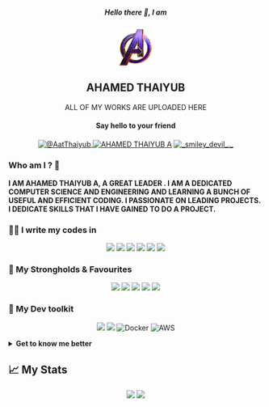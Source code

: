 <h5 align="center"> Hello there 👋, I am</h5>
<p align="center">
<a href="https://AHAMED THAIYUB.me"><img align="center" width="70px" src="https://github.com/Ahamedthaiyub/Ahamedthaiyub/blob/main/LOGO.png"/></a>
</p>
<h2 align="center"> AHAMED THAIYUB </h2>

<p align="center">
ALL OF MY WORKS ARE UPLOADED HERE 
</p>

<h4 align="center">Say hello to your friend</h3>
<p align="center">
<a href="https://twitter.com/AatThaiyub" target="blank">
<img align="center" src="https://cdn.jsdelivr.net/npm/simple-icons@3.0.1/icons/twitter.svg" alt="@AatThaiyub" height="20" width="30" /></a><a href="https://linkedin.com/in/ahamed-thaiyub-a-76332a220" target="blank">
<img align="center" src="https://cdn.jsdelivr.net/npm/simple-icons@3.0.1/icons/linkedin.svg" alt="AHAMED THAIYUB A" height="20" width="30" /></a>
<a href="https://instagram.com/_smiley_devil_._" target="blank">
<img align="center" src="https://cdn.jsdelivr.net/npm/simple-icons@3.0.1/icons/instagram.svg" alt="_smiley_devil_._" height="20" width="30" /></a>
</p>

### Who am I ? 🤔

**I AM AHAMED THAIYUB A, A GREAT LEADER . I AM A DEDICATED COMPUTER SCIENCE AND ENGINEERING AND LEARNING A BUNCH OF USEFUL AND EFFICIENT CODING. I PASSIONATE ON LEADING PROJECTS. I DEDICATE SKILLS THAT I HAVE GAINED TO DO A PROJECT.**

### 👨‍💻 I write my codes in


<p align="center">
<img src="https://img.shields.io/badge/python%20-%2314354C.svg?&style=for-the-badge&logo=python&logoColor=gold"/>
<img src="https://img.shields.io/badge/javascript-%23F7DF1E.svg?&style=for-the-badge&logo=javascript&logoColor=black&labelColor=%2300000"/>
<img src="https://img.shields.io/badge/html5%20-%23E34F26.svg?&style=for-the-badge&logo=html5&logoColor=white"/>
<img src="https://img.shields.io/badge/css3%20-%231572B6.svg?&style=for-the-badge&logo=css3&logoColor=white"/>
<img src="https://img.shields.io/badge/c++%20-%2300599C.svg?&style=for-the-badge&logo=c%2B%2B&logoColor=white"/>
<img src="https://img.shields.io/badge/c%20-%2300599C.svg?&style=for-the-badge&logo=c&logoColor=white"/>

### 💪 My Strongholds & Favourites

<p align="center">
<img src="https://img.shields.io/badge/react%20-%2320232a.svg?&style=for-the-badge&logo=react&logoColor=%2361DAFB"/> 
<img src="https://img.shields.io/badge/node.js%20-%2343853D.svg?&style=for-the-badge&logo=node.js&logoColor=white"/> 
<img src="https://img.shields.io/badge/-Arduino-00979D?style=for-the-badge&logo=Arduino&logoColor=white"/>
<img src="https://img.shields.io/badge/matlab%20-%235F5F5F.svg?&style=for-the-badge&logo=matlab&logoColor=%235F5F5F"/>
<img src="https://img.shields.io/badge/AUTOCAD%20-%23D30000.svg?&style=for-the-badge&logo=autocad&logoColor=D30000"/>

### 🔨 My Dev toolkit
<p align="center">
<img src="https://img.shields.io/badge/git%20-%23F05032.svg?&style=for-the-badge&logo=git&logoColor=white"/>  <img src="https://img.shields.io/badge/github%20-%23181717.svg?&style=for-the-badge&logo=github&logoColor=white" /> <img alt="Docker" src="https://img.shields.io/badge/docker-%230db7ed.svg?&style=for-the-badge&logo=docker&logoColor=white"/> <img alt="AWS" src="https://img.shields.io/badge/AWS-%23FF9900.svg?&style=for-the-badge&logo=amazon-aws&logoColor=white"/>
</p>

<details>
<summary> <strong> Get to know me better </strong> </summary>

## ❤ Things I love
- **I love to work with new tech and learn how they have been developed.**
- **I have seen a lot of Science fiction movies and love to watch much more and learn new ideas from them.**
- **I have great passion towards stage speaking and love to motivate people.**
- **I love to explore new ideas and combine them to create new idea.**
- **I love to code efficiently and work in a smarter way to solve a problem.**
- **I love present .ppt's and paper presentation.**

## 👷‍♂️ What I do ?
- **🔭I’m currently working on a mega project. That is to create a clone of ZOMATO application.This mega projects is divided into many small projects that will be uploaded to my repository so that you can take a look at it.**
- **🌱Learning full stack web development that includes development and operations(DEVOPS). Later on I have an idea to learn CAD and MATLAB Softwares so that it'll help me to join my abitious company.**
- **TO BE UPDATED**

## Misc.
- I have a great passion towards cooking and serving.
- I love to spend time with nature. 
- I am fond of taking good pictures of the mother earth. A photographer.
- I have a great editing skils.
<p align="center">
<img src="https://img.shields.io/badge/adobe%20-%23FF0000.svg?&style=for-the-badge&logo=adobe&logoColor=white"/>	
<img src="https://img.shields.io/badge/epic%20games%20-%23313131.svg?&style=for-the-badge&logo=epic%20games&logoColor=white"/>
<img src="https://img.shields.io/badge/canva%20-%23FFFFFF.svg?&style=for-the-badge&logo=CANVA&logoColor=%2300F7F3"/>
<img src="https://img.shields.io/badge/POWERPOINT%20-%23DE520F.svg?&style=for-the-badge&logo=POWERPOINT&logoColor=DE520F"/>
</p>

</details>

## 📈 My Stats
<p align='center' >
<img align="center" src="https://github-readme-stats.vercel.app/api?username=Ahamedthaiyub&show_icons=true&theme=dark" width=440/>
<img align="center" src="https://github-readme-stats.vercel.app/api/top-langs/?username=Ahamedthaiyub&layout=compact&theme=dark">
<p/>

